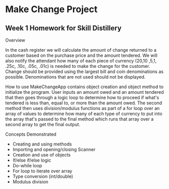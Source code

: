 # Make Change Project

## Week 1 Homework for Skill Distillery

Overview

In the cash register we will calculate the amount of change returned to a customer based on the purchase price and the amount tendered. We will also notify the attendant how many of each piece of currency ($20 ,$10 ,$5 ,$1, .25c, .10c, .05c, .01c) is needed to make the change for the customer. Change should be provided using the largest bill and coin denominations as possible. Denominations that are not used should not be displayed.

How to use
MakeChangeApp contains object creation and object method to initialize the program.  User inputs an amount owed and an amount tendered that then goes through a logic loop to determine how to proceed if what's tendered is less than, equal to, or more than the amount owed.  The second method then uses division/modulus functions as part of a for loop over an array of values to determine how many of each type of currency to put into the array that's passed to the final method which runs that array over a second array to get the final output.


Concepts Demonstrated
* Creating and using methods
* Importing and opening/closing Scanner
* Creation and use of objects
* If/else if/else logic
* Do-while loop
* For loop to iterate over array
* Type conversion (int/double)
* Modulus division
